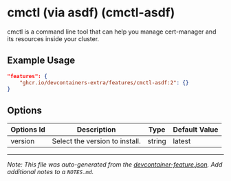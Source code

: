 
# cmctl (via asdf) (cmctl-asdf)

cmctl is a command line tool that can help you manage cert-manager and its resources inside your cluster.

## Example Usage

```json
"features": {
    "ghcr.io/devcontainers-extra/features/cmctl-asdf:2": {}
}
```

## Options

| Options Id | Description | Type | Default Value |
|-----|-----|-----|-----|
| version | Select the version to install. | string | latest |



---

_Note: This file was auto-generated from the [devcontainer-feature.json](devcontainer-feature.json).  Add additional notes to a `NOTES.md`._
